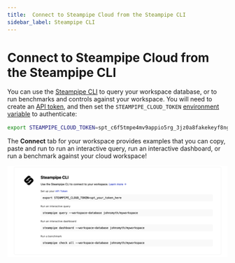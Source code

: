 ```yaml
---
title:  Connect to Steampipe Cloud from the Steampipe CLI
sidebar_label: Steampipe CLI
---
```

# Connect to Steampipe Cloud from the Steampipe CLI

You can use the [Steampipe CLI](https://steampipe.io/downloads) to query your workspace database, or to run benchmarks and controls against your workspace.  You will need to create an [API token](/docs/cloud/profile#api-tokens), and then set the `STEAMPIPE_CLOUD_TOKEN` [environment variable](reference/env-vars/overview) to authenticate: 


```bash
export STEAMPIPE_CLOUD_TOKEN=spt_c6f5tmpe4mv9appio5rg_3jz0a8fakekeyf8ng72qr646
```



The **Connect** tab for your workspace provides examples that you can copy, paste and run to run an interactive query, run an interactive dashboard, or run a benchmark against your cloud workspace!

<div style={{"borderWidth":"thin", "borderStyle":"solid", "borderColor":"lightgray", "padding":"12px", "marginTop":"1em", "marginBottom":"1em", "width":"90%"}}>
<img src="/images/docs/cloud/int_cli.png"/>
</div>

